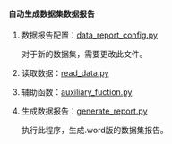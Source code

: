 #### 自动生成数据集数据报告

1. 数据报告配置：[data_report_config.py](https://github.com/Anfany/Machine-Learning-Competition-by-Python3/blob/master/tool/data_report_config.py)

    对于新的数据集，需要更改此文件。

2. 读取数据：[read_data.py](https://github.com/Anfany/Machine-Learning-Competition-by-Python3/blob/master/tool/read_data.py)

3. 辅助函数：[auxiliary_fuction.py](https://github.com/Anfany/Machine-Learning-Competition-by-Python3/blob/master/tool/auxiliary_fuction.py)

4. 生成数据报告：[generate_report.py](https://github.com/Anfany/Machine-Learning-Competition-by-Python3/blob/master/tool/generate_report.py)

    执行此程序，生成.word版的数据集报告。

